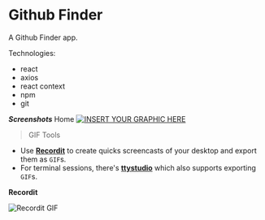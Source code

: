 # Github Finder

A Github Finder app.

Technologies:

- react
- axios
- react context
- npm 
- git

***Screenshots***
Home
[![INSERT YOUR GRAPHIC HERE](https://res.cloudinary.com/dscipfbfx/image/upload/v1589455139/Github%20Finder/Home.png)]()

> GIF Tools

- Use <a href="http://recordit.co/" target="_blank">**Recordit**</a> to create quicks screencasts of your desktop and export them as `GIF`s.
- For terminal sessions, there's <a href="https://github.com/chjj/ttystudio" target="_blank">**ttystudio**</a> which also supports exporting `GIF`s.

**Recordit**

![Recordit GIF](http://g.recordit.co/iLN6A0vSD8.gif)

